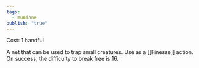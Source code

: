```yaml
---
tags:
  - mundane
publish: "true"
---
```

Cost: 1 handful

A net that can be used to trap small creatures. 
Use as a [[Finesse]] action. On success, the difficulty to break free is 16.